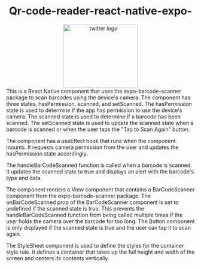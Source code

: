 <div align="center">
 
# Qr-code-reader-react-native-expo-
  <a href="https://github.com/simon-zerisenay/QR-Reader" target="_blank">
    <img src="https://github.com/simon-zerisenay/simon-zerisenay/blob/main/QRREADER.png"  padding="20" height="170" width="200" alt="twitter logo"  />
  </a> 
 
 </div>  
This is a React Native component that uses the expo-barcode-scanner package to scan barcodes using the device's camera. The component has three states, hasPermission, scanned, and setScanned. The hasPermission state is used to determine if the app has permission to use the device's camera. The scanned state is used to determine if a barcode has been scanned. The setScanned state is used to update the scanned state when a barcode is scanned or when the user taps the "Tap to Scan Again" button.
   
The component has a useEffect hook that runs when the component mounts. It requests camera permission from the user and updates the hasPermission state accordingly.

The handleBarCodeScanned function is called when a barcode is scanned. It updates the scanned state to true and displays an alert with the barcode's type and data.
 
The component renders a View component that contains a BarCodeScanner component from the expo-barcode-scanner package. The onBarCodeScanned prop of the BarCodeScanner component is set to undefined if the scanned state is true. This prevents the handleBarCodeScanned function from being called multiple times if the user holds the camera over the barcode for too long. The Button component is only displayed if the scanned state is true and the user can tap it to scan again.
 
The StyleSheet component is used to define the styles for the container style rule. It defines a container that takes up the full height and width of the screen and centers its contents vertically. 
 
 
 
